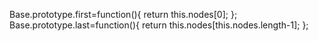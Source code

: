 Base.prototype.first=function(){
	return this.nodes[0];
};
Base.prototype.last=function(){
	return this.nodes[this.nodes.length-1];
};